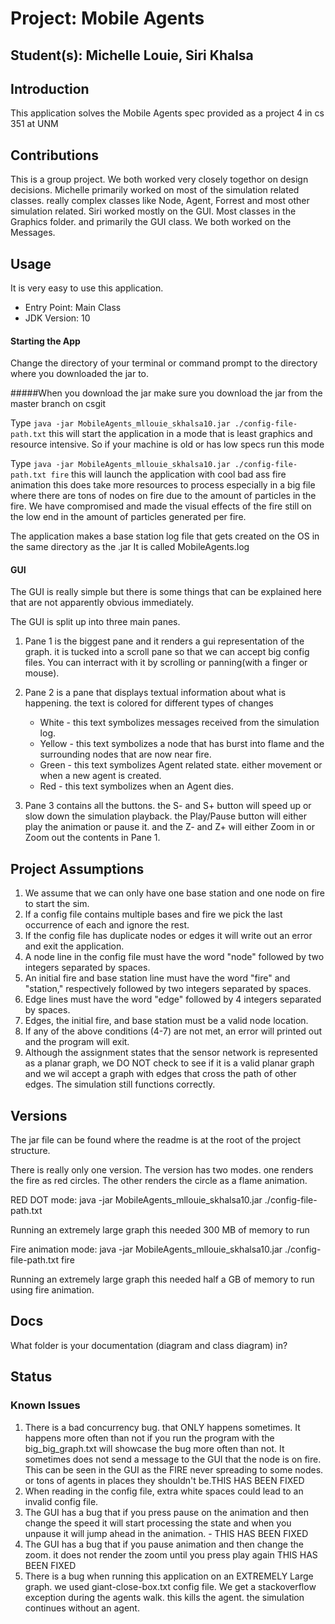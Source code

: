 # Project: Mobile Agents
## Student(s):  Michelle Louie, Siri Khalsa

## Introduction
This application solves the Mobile Agents spec provided as a project 4 in cs 351 at UNM

## Contributions
This is a group project. We both worked very closely togethor on design decisions. Michelle primarily worked on most of the simulation related classes.
really complex classes like Node, Agent, Forrest and most other simulation related. Siri worked mostly on the GUI. Most classes in the Graphics folder.
and primarily the GUI class. We both worked on the Messages.

## Usage

It is very easy to use this application.
- Entry Point: Main Class
- JDK Version: 10

#### Starting the App
Change the directory of your terminal or command prompt  to the directory where you downloaded the jar to.

#####When you download the jar make sure you download the jar from the master branch on csgit

Type `java -jar MobileAgents_mllouie_skhalsa10.jar ./config-file-path.txt` this will start
the application in a mode that is least graphics and resource intensive. So if your machine is old or has low specs run this mode

Type `java -jar MobileAgents_mllouie_skhalsa10.jar ./config-file-path.txt fire` this will launch the application with cool bad ass fire animation
this does take more resources to process especially in a big file where there are tons of nodes on fire due to the amount of particles in the fire. 
We have compromised and made the visual effects of the fire still on the low end in the amount of particles generated per fire.

The application makes a base station log file that gets created on the OS in the same directory as the .jar
It is called MobileAgents.log

#### GUI
The GUI is really simple but there is some things that can be explained here that are not apparently 
obvious immediately.

The GUI is split up into three main panes. 
1. Pane 1 is the biggest pane and it renders a gui representation of the graph. it is tucked into a scroll pane so that we can accept
big config files. You can interract with it by scrolling or panning(with a finger or mouse).
2. Pane 2 is a pane that displays textual information about what is happening. the text is colored for different types of changes

    - White - this text symbolizes messages received from the simulation log.
    - Yellow - this text symbolizes a node that has burst into flame and the surrounding nodes that are now near fire.
    - Green - this text symbolizes Agent related state. either movement or when a new agent is created.
    - Red - this text symbolizes when an Agent dies.
3. Pane 3 contains all the buttons. the S- and S+ button will speed up or slow down the simulation playback.
the Play/Pause button will either play the animation or pause it. and the Z- and Z+ will either Zoom in or Zoom out the contents in Pane 1.

## Project Assumptions
1. We assume that we can only have one base station and one node on fire to start the sim.
2. If a config file contains multiple bases and fire we pick the last occurrence of each and ignore the rest.
3. If the config file has duplicate nodes or edges it will write out an error and exit the application.
4. A node line in the config file must have the word "node" followed by two integers separated by spaces.
5. An initial fire and base station line must have the word "fire" and "station," respectively followed by two integers separated by spaces.
6. Edge lines must have the word "edge" followed by 4 integers separated by spaces.
7. Edges, the initial fire, and base station must be a valid node location.
8. If any of the above conditions (4-7) are not met, an error will printed out and the program will exit. 
9. Although the assignment states that the sensor network is represented as a planar graph, 
we DO NOT check to see if it is a valid planar graph and we wil accept a graph with edges that cross the path of 
other edges. The simulation still functions correctly.

## Versions 
The jar file can be found where the readme is at the root of the project structure.

There is really only one version. The version has two modes. one renders the fire as red circles.
The other renders the circle as a flame animation.

RED DOT mode:
java -jar MobileAgents_mllouie_skhalsa10.jar ./config-file-path.txt

Running an extremely large graph this needed 300 MB of memory to run

Fire animation mode:
java -jar MobileAgents_mllouie_skhalsa10.jar ./config-file-path.txt fire

Running an extremely large graph this needed half a GB of memory to run using fire animation.


## Docs
What folder is your documentation (diagram and class diagram) in?

## Status
### Known Issues
1. There is a bad concurrency bug. that ONLY happens sometimes. It happens more often than not if you run
the program with the big_big_graph.txt will showcase the bug more often than not. It sometimes does not send a message to the GUI
that the node is on fire. This can be seen in the GUI as the FIRE never spreading to some nodes. or tons of agents in places they shouldn't be.THIS HAS BEEN FIXED
2. When reading in the config file, extra white spaces could lead to an invalid config file. 
3. The GUI has a bug that if you press pause on the animation and then change the speed it will start processing the state
and when you unpause it will jump ahead in the animation. - THIS HAS BEEN FIXED
4. The GUI has a bug that if you pause animation and then change the zoom. it does not render the zoom until you press play again THIS HAS BEEN FIXED
5. There is a bug when running this application on an EXTREMELY Large graph. we used giant-close-box.txt config file.
We get a stackoverflow exception during the agents walk. this kills the agent. the simulation continues without an agent.